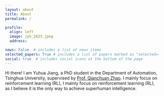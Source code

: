 ```yaml
---
layout: about
title: About
permalink: /

profile:
  align: left
  image: jyh_2023.jpeg
  address: 

news: False  # includes a list of news items
selected_papers: True # includes a list of papers marked as "selected={true}"
social: true  # includes social icons at the bottom of the page
---
```

Hi there! I am Yuhua Jiang, a PhD student in the Department of Automation, Tsinghua University, supervised by [Prof. Qianchuan Zhao](https://www.au.tsinghua.edu.cn/info/1076/1610.htm). I mainly focus on reinforcement learning (RL), I mainly focus on reinforcement learning (RL), as I believe it is the only way to achieve superhuman intelligence.

